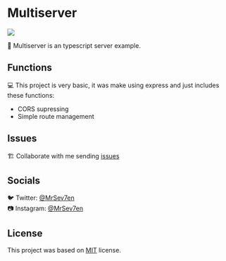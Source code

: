 # Multiserver

<div>
  <p>
    <a href="https://github.com/MrSev7en/multiserver">
      <img src="https://badgen.net/badge/build/passing/green">
    </a>
  </p>
</div>

🚀 Multiserver is an typescript server example.

## Functions
💻 This project is very basic, it was make using express and just includes these functions:

- CORS supressing
- Simple route management

## Issues
🏗️ Collaborate with me sending [issues](https://github.com/MrSev7en/multiserver/issues)

## Socials
🐦 Twitter: [@MrSev7en](https://twitter.com/MrSev7en/)
<br>
📷 Instagram: [@MrSev7en](https://instagram.com/MrSev7en/)

## License
This project was based on [MIT](https://github.com/MrSev7en/multiserver/blob/master/LICENSE) license.
